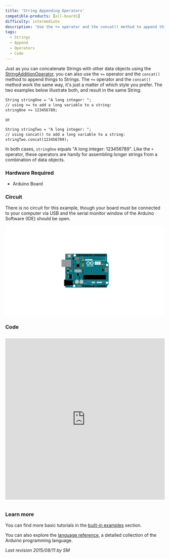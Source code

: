 ```yaml
---
title: 'String Appending Operators'
compatible-products: [all-boards]
difficulty: intermediate
description: 'Use the += operator and the concat() method to append things to Strings.'
tags: 
  - Strings
  - Append
  - Operators
  - Code
---
```


Just as you can concatenate Strings with other data objects using the [StringAdditionOperator](/built-in-examples/strings/StringAdditionOperator), you can also use the `+=` operator and the `concat()` method to append things to Strings. The `+=` operator and the `concat()` method work the same way, it's just a matter of which style you prefer.  The two examples below illustrate both, and result in the same String:

```arduino
String stringOne = "A long integer: ";
// using += to add a long variable to a string:
stringOne += 123456789;
```

or

```arduino
String stringTwo = "A long integer: ";
// using concat() to add a long variable to a string:
stringTwo.concat(123456789);
```

In both cases, `stringOne` equals "A long integer: 123456789". Like the `+` operator, these operators are handy for assembling longer strings from a combination of data objects.

### Hardware Required

- Arduino Board

### Circuit

There is no circuit for this example, though your board must be connected to your computer via USB and the serial monitor window of the Arduino Software (IDE) should be open.

![](assets/circuit.png)


### Code

<iframe src='https://create.arduino.cc/example/builtin/08.Strings%5CStringAppendOperator/StringAppendOperator/preview?embed&snippet' style='height:510px;width:100%;margin:10px 0' frameborder='0'></iframe>

### Learn more

You can find more basic tutorials in the [built-in examples](/built-in-examples) section.

You can also explore the [language reference](https://www.arduino.cc/reference/en/), a detailed collection of the Arduino programming language.

*Last revision 2015/08/11 by SM*